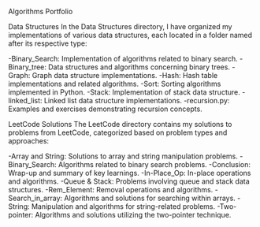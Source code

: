 Algorithms Portfolio

Data Structures
In the Data Structures directory, I have organized my 
implementations of various data structures, each located in 
a folder named after its respective type:

-Binary_Search: Implementation of algorithms related to binary search.
-Binary_tree: Data structures and algorithms concerning binary trees.
-Graph: Graph data structure implementations.
-Hash: Hash table implementations and related algorithms.
-Sort: Sorting algorithms implemented in Python.
-Stack: Implementation of stack data structure.
-linked_list: Linked list data structure implementations.
-recursion.py: Examples and exercises demonstrating recursion concepts.

LeetCode Solutions
The LeetCode directory contains my solutions to problems 
from LeetCode, categorized based on problem types and approaches:

-Array and String: Solutions to array and string manipulation problems.
-Binary_Search: Algorithms related to binary search problems.
-Conclusion: Wrap-up and summary of key learnings.
-In-Place_Op: In-place operations and algorithms.
-Queue & Stack: Problems involving queue and stack data structures.
-Rem_Element: Removal operations and algorithms.
-Search_in_array: Algorithms and solutions for searching within arrays.
-String: Manipulation and algorithms for string-related problems.
-Two-pointer: Algorithms and solutions utilizing the two-pointer technique.
